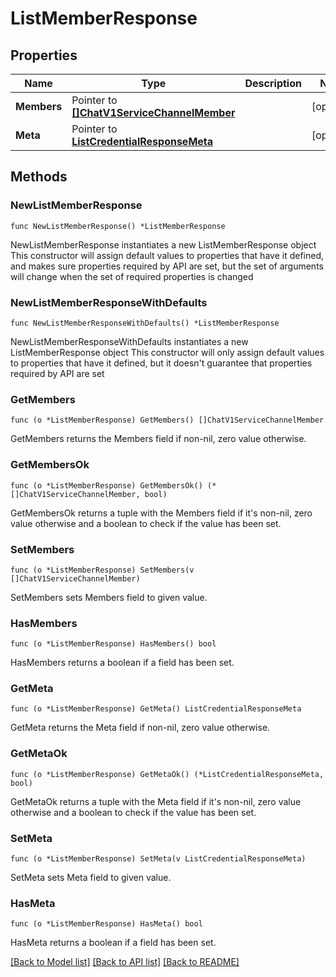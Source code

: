 # ListMemberResponse

## Properties

Name | Type | Description | Notes
------------ | ------------- | ------------- | -------------
**Members** | Pointer to [**[]ChatV1ServiceChannelMember**](ChatV1ServiceChannelMember.md) |  | [optional] 
**Meta** | Pointer to [**ListCredentialResponseMeta**](ListCredentialResponse_meta.md) |  | [optional] 

## Methods

### NewListMemberResponse

`func NewListMemberResponse() *ListMemberResponse`

NewListMemberResponse instantiates a new ListMemberResponse object
This constructor will assign default values to properties that have it defined,
and makes sure properties required by API are set, but the set of arguments
will change when the set of required properties is changed

### NewListMemberResponseWithDefaults

`func NewListMemberResponseWithDefaults() *ListMemberResponse`

NewListMemberResponseWithDefaults instantiates a new ListMemberResponse object
This constructor will only assign default values to properties that have it defined,
but it doesn't guarantee that properties required by API are set

### GetMembers

`func (o *ListMemberResponse) GetMembers() []ChatV1ServiceChannelMember`

GetMembers returns the Members field if non-nil, zero value otherwise.

### GetMembersOk

`func (o *ListMemberResponse) GetMembersOk() (*[]ChatV1ServiceChannelMember, bool)`

GetMembersOk returns a tuple with the Members field if it's non-nil, zero value otherwise
and a boolean to check if the value has been set.

### SetMembers

`func (o *ListMemberResponse) SetMembers(v []ChatV1ServiceChannelMember)`

SetMembers sets Members field to given value.

### HasMembers

`func (o *ListMemberResponse) HasMembers() bool`

HasMembers returns a boolean if a field has been set.

### GetMeta

`func (o *ListMemberResponse) GetMeta() ListCredentialResponseMeta`

GetMeta returns the Meta field if non-nil, zero value otherwise.

### GetMetaOk

`func (o *ListMemberResponse) GetMetaOk() (*ListCredentialResponseMeta, bool)`

GetMetaOk returns a tuple with the Meta field if it's non-nil, zero value otherwise
and a boolean to check if the value has been set.

### SetMeta

`func (o *ListMemberResponse) SetMeta(v ListCredentialResponseMeta)`

SetMeta sets Meta field to given value.

### HasMeta

`func (o *ListMemberResponse) HasMeta() bool`

HasMeta returns a boolean if a field has been set.


[[Back to Model list]](../README.md#documentation-for-models) [[Back to API list]](../README.md#documentation-for-api-endpoints) [[Back to README]](../README.md)


